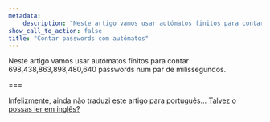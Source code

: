 ```yaml
---
metadata:
    description: "Neste artigo vamos usar autómatos finitos para contar 698,438,863,898,480,640 passwords num par de milissegundos."
show_call_to_action: false
title: "Contar passwords com autómatos"
---
```


Neste artigo vamos usar autómatos finitos para contar
698,438,863,898,480,640 passwords num par de milissegundos.

===

Infelizmente, ainda não traduzi este artigo para português...
[Talvez o possas ler em inglês?](https://mathspp.com/blog/counting-passwords-with-automatons)
